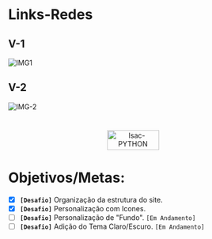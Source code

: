 # Links-Redes

## V-1
![IMG1](https://user-images.githubusercontent.com/91500212/186789271-56f25fd2-ceb4-46d7-bf25-7e613c403f6a.PNG)
## V-2
![IMG-2](https://user-images.githubusercontent.com/91500212/186789456-c57663f9-bc83-44a3-9a32-b89dafa30fc0.PNG)
#
<p align="center">
 <a href="https://links-isacbm.netlify.app/" target="_blank"><img align="center" alt="Isac-PYTHON" height="40" width="105" src="https://img.shields.io/badge/visualizar-f41d19?style=for-the-badge&logo=visualizar&logoColor=#00C7B7" target="_blank"></a>
</p>

# Objetivos/Metas:
- [x] **`[Desafio]`** Organização da estrutura do site.<br>
- [x] **`[Desafio]`** Personalização com Icones.<br>
- [ ] **`[Desafio]`** Personalização de "Fundo".  `[Em Andamento]` <br>
- [ ] **`[Desafio]`** Adição do Tema Claro/Escuro.  `[Em Andamento]` <br>
